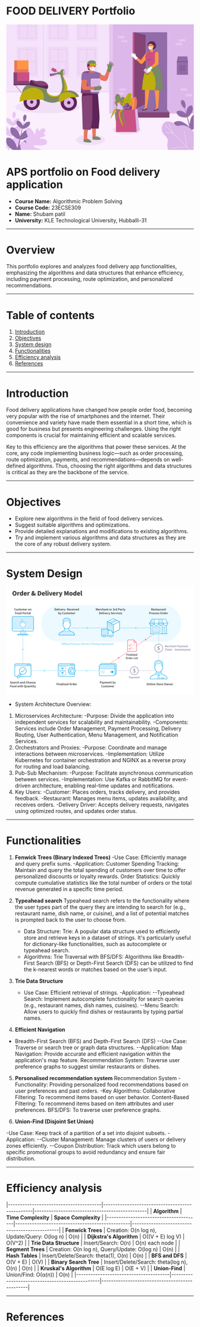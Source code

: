 # FOOD DELIVERY Portfolio
![Food delivery portfolio](port3_resize.jpg)


# APS portfolio on Food delivery application
 - **Course Name:** Algorithmic Problem Solving
 - **Course Code:** 23ECSE309
 - **Name:** Shubam patil
 - **University:** KLE Technological University, Hubballi-31

---

# Overview
This portfolio explores and analyzes food delivery app functionalities, emphasizing the algorithms and data structures that enhance efficiency, including payment processing, route optimization, and personalized recommendations.

---

# Table of contents
1. [Introduction](#introduction)
2. [Objectives](#objectives)
3. [System design](#system-design)
4. [Functionalities](#functionalities)
5. [Efficiency analysis](#efficiency-analysis)
6. [References](#references)

---

# Introduction
Food delivery applications have changed how people order food, becoming very popular with the rise of smartphones and the internet. Their convenience and variety have made them essential in a short time, which is good for business but presents engineering challenges. Using the right components is crucial for maintaining efficient and scalable services.

Key to this efficiency are the algorithms that power these services. At the core, any code implementing business logic—such as order processing, route optimization, payments, and recommendations—depends on well-defined algorithms. Thus, choosing the right algorithms and data structures is critical as they are the backbone of the service.

---

# Objectives
- Explore new algorithms in the field of food delivery services.
- Suggest suitable algorithms and optimizations.
- Provide detailed explanations and modifications to existing algorithms.
- Try and implement various algorithms and data structures as they are the core of any robust delivery system.

---

# System Design


![System_Design](port2.webp)



- System Architecture Overview:
1. Microservices Architecture:
   -Purpose: Divide the application into independent services for scalability and maintainability.
   -Components: Services include Order Management, Payment Processing, Delivery Routing, User Authentication, Menu Management, and Notification Services.
2. Orchestrators and Proxies:
   -Purpose: Coordinate and manage interactions between microservices.
   -Implementation: Utilize Kubernetes for container orchestration and NGINX as a reverse proxy for routing and load balancing.
3. Pub-Sub Mechanism:
   -Purpose: Facilitate asynchronous communication between services.
   -Implementation: Use Kafka or RabbitMQ for event-driven architecture, enabling real-time updates and notifications.
4. Key Users:
   -Customer: Places orders, tracks delivery, and provides feedback.
   -Restaurant: Manages menu items, updates availability, and receives orders.
   -Delivery Driver: Accepts delivery requests, navigates using optimized routes, and updates order status.

---

# Functionalities
1. **Fenwick Trees (Binary Indexed Trees)**
    -Use Case: Efficiently manage and query prefix sums.
    -Application:
          Customer Spending Tracking: Maintain and query the total spending of customers over time to offer personalized discounts or loyalty rewards.
          Order Statistics: Quickly compute cumulative statistics like the total number of orders or the total revenue generated in a specific time period.

2. **Typeahead search**
Typeahead search refers to the functionality where the user types part of the query they are intending to search for (e.g., restaurant name, dish name, or cuisine), and a list of potential matches is prompted back to the user to choose from.

    - Data Structure:
Trie: A popular data structure used to efficiently store and retrieve keys in a dataset of strings. It's particularly useful for dictionary-like functionalities, such as autocomplete or typeahead search.
    - Algorithms:
Trie Traversal with BFS/DFS: Algorithms like Breadth-First Search (BFS) or Depth-First Search (DFS) can be utilized to find the k-nearest words or matches based on the user’s input.


3. **Trie Data Structure**
    - Use Case: Efficient retrieval of strings.
    -Application:
        --Typeahead Search: Implement autocomplete functionality for search queries (e.g., restaurant names, dish names, cuisines).
        --Menu Search: Allow users to quickly find dishes or restaurants by typing partial names.


4. **Efficient Navigation**
  - Breadth-First Search (BFS) and Depth-First Search (DFS)
    --Use Case: Traverse or search tree or graph data structures.
    --Application:
        Map Navigation: Provide accurate and efficient navigation within the application's map feature.
        Recommendation System: Traverse user preference graphs to suggest similar restaurants or dishes.
    
5. **Personalised recommendation system**
  Recommendation System
-Functionality: Providing personalized food recommendations based on user preferences and past orders.
-Key Algorithms:
  Collaborative Filtering: To recommend items based on user behavior.
  Content-Based Filtering: To recommend items based on item attributes and user preferences.
  BFS/DFS: To traverse user preference graphs.

6. **Union-Find (Disjoint Set Union)**
    
-Use Case: Keep track of a partition of a set into disjoint subsets.
-Application:
    --Cluster Management: Manage clusters of users or delivery zones efficiently.
    --Coupon Distribution: Track which users belong to specific promotional groups to avoid redundancy and ensure fair distribution.

---

# Efficiency analysis

|---------------------------------------|------------------------------------------------|-----------------------------------------------|
| **Algorithm**                         | **Time Complexity**                            | **Space Complexity**                          |
|---------------------------------------|------------------------------------------------|-----------------------------------------------|
| **Fenwick Trees**                     | Creation: O(n log n), Update/Query: O(log n)   | O(n)                                          |
| **Dijkstra's Algorithm**              | O((V + E) log V)                               | O(V^2)                                        |
| **Trie Data Structure**               | Insert/Search: O(n)                            | O(n) each node                                |
| **Segment Trees**                     | Creation: O(n log n), Query/Update: O(log n)   | O(n)                                          |
| **Hash Tables**                       | Insert/Delete/Search: theta(1), O(n)           | O(n)                                          |
| **BFS and DFS**                       | O(V + E)                                       | O(V)                                          |
| **Binary Search Tree**                | Insert/Delete/Search: theta(log n), O(n)       | O(n)                                          |
| **Kruskal's Algorithm**               | O(E log E)                                     | O(E + V)                                      |
| **Union-Find**                        | Union/Find: O(α(n))                            | O(n)                                          |
|---------------------------------------|------------------------------------------------|-----------------------------------------------|

---

# References
